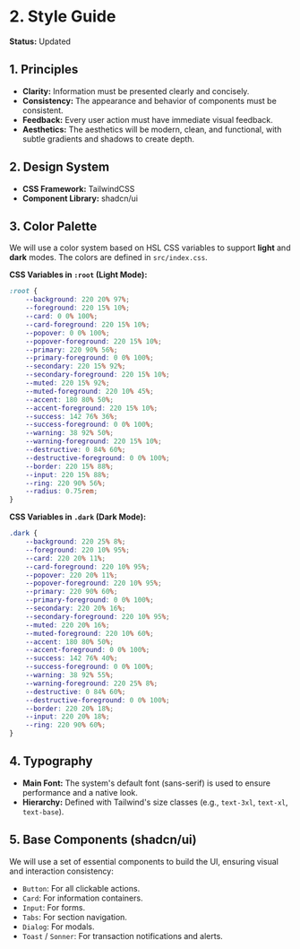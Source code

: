 # 2. Style Guide

**Status:** Updated

## 1. Principles

-   **Clarity:** Information must be presented clearly and concisely.
-   **Consistency:** The appearance and behavior of components must be consistent.
-   **Feedback:** Every user action must have immediate visual feedback.
-   **Aesthetics:** The aesthetics will be modern, clean, and functional, with subtle gradients and shadows to create depth.

## 2. Design System

-   **CSS Framework:** TailwindCSS
-   **Component Library:** shadcn/ui

## 3. Color Palette

We will use a color system based on HSL CSS variables to support **light** and **dark** modes. The colors are defined in `src/index.css`.

**CSS Variables in `:root` (Light Mode):**

```css
:root {
    --background: 220 20% 97%;
    --foreground: 220 15% 10%;
    --card: 0 0% 100%;
    --card-foreground: 220 15% 10%;
    --popover: 0 0% 100%;
    --popover-foreground: 220 15% 10%;
    --primary: 220 90% 56%;
    --primary-foreground: 0 0% 100%;
    --secondary: 220 15% 92%;
    --secondary-foreground: 220 15% 10%;
    --muted: 220 15% 92%;
    --muted-foreground: 220 10% 45%;
    --accent: 180 80% 50%;
    --accent-foreground: 220 15% 10%;
    --success: 142 76% 36%;
    --success-foreground: 0 0% 100%;
    --warning: 38 92% 50%;
    --warning-foreground: 220 15% 10%;
    --destructive: 0 84% 60%;
    --destructive-foreground: 0 0% 100%;
    --border: 220 15% 88%;
    --input: 220 15% 88%;
    --ring: 220 90% 56%;
    --radius: 0.75rem;
}
```

**CSS Variables in `.dark` (Dark Mode):**

```css
.dark {
    --background: 220 25% 8%;
    --foreground: 220 10% 95%;
    --card: 220 20% 11%;
    --card-foreground: 220 10% 95%;
    --popover: 220 20% 11%;
    --popover-foreground: 220 10% 95%;
    --primary: 220 90% 60%;
    --primary-foreground: 0 0% 100%;
    --secondary: 220 20% 16%;
    --secondary-foreground: 220 10% 95%;
    --muted: 220 20% 16%;
    --muted-foreground: 220 10% 60%;
    --accent: 180 80% 50%;
    --accent-foreground: 0 0% 100%;
    --success: 142 76% 40%;
    --success-foreground: 0 0% 100%;
    --warning: 38 92% 55%;
    --warning-foreground: 220 25% 8%;
    --destructive: 0 84% 60%;
    --destructive-foreground: 0 0% 100%;
    --border: 220 20% 18%;
    --input: 220 20% 18%;
    --ring: 220 90% 60%;
}
```

## 4. Typography

-   **Main Font:** The system's default font (sans-serif) is used to ensure performance and a native look.
-   **Hierarchy:** Defined with Tailwind's size classes (e.g., `text-3xl`, `text-xl`, `text-base`).

## 5. Base Components (shadcn/ui)

We will use a set of essential components to build the UI, ensuring visual and interaction consistency:

-   `Button`: For all clickable actions.
-   `Card`: For information containers.
-   `Input`: For forms.
-   `Tabs`: For section navigation.
-   `Dialog`: For modals.
-   `Toast` / `Sonner`: For transaction notifications and alerts.
